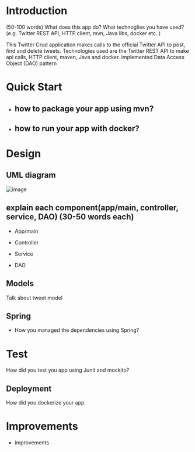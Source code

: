 # Introduction
(50-100 words)
What does this app do? What technoglies you have used? (e.g. Twitter REST API, HTTP client, mvn, Java libs, docker etc..)

This Twitter Crud application makes calls to the official Twitter API to post, find and delete tweets. Technologies used are the Twitter REST API to make api calls, HTTP client, maven, Java and docker. implemented Data Access Object (DAO) pattern 

# Quick Start
- how to package your app using mvn?
  --
- how to run your app with docker?
  --

# Design
## UML diagram
![image](files/Users/jzhang/Desktop/Isolated.png)

## explain each component(app/main, controller, service, DAO) (30-50 words each)
- App/main
  
- Controller
  
- Service

- DAO

## Models
Talk about tweet model

## Spring
- How you managed the dependencies using Spring?

# Test
How did you test you app using Junit and mockito?

## Deployment
How did you dockerize your app.

# Improvements
- improvements
